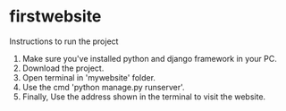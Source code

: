 # firstwebsite

Instructions to run the project
1. Make sure you've installed python and django framework in your PC. 
2. Download the project.
3. Open terminal in 'mywebsite' folder.
4. Use the cmd 'python manage.py runserver'.
5. Finally, Use the address shown in the terminal to visit the website.
